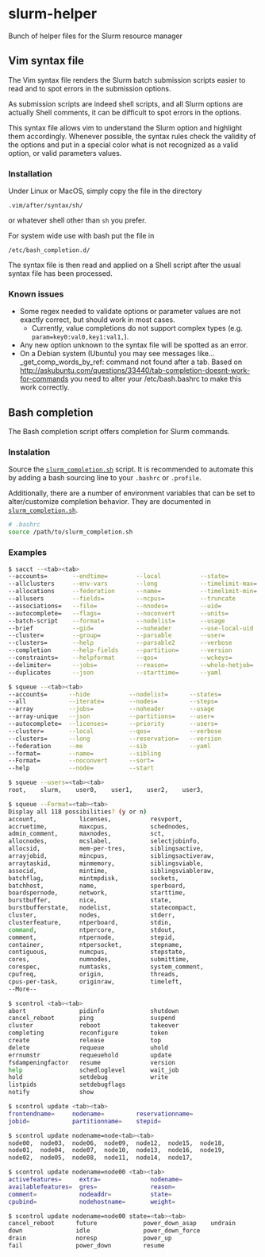 # slurm-helper

Bunch of helper files for the Slurm resource manager

## Vim syntax file

The Vim syntax file renders the Slurm batch submission scripts easier to read and to spot errors in the submission options.

As submission scripts are indeed shell scripts, and all Slurm options are actually Shell comments, it can be difficult to spot errors in the options.

This syntax file allows vim to understand the Slurm option and highlight them accordingly. Whenever possible, the syntax rules check the validity of the options and put in a special color what is not recognized as a valid option, or valid parameters values.

### Installation

Under Linux or MacOS, simply copy the file in the directory

    .vim/after/syntax/sh/

or whatever shell other than ``sh`` you prefer.

For system wide use with bash put the file in

    /etc/bash_completion.d/

The syntax file is then read and applied on a Shell script after the usual syntax file has been processed.

### Known issues

* Some regex needed to validate options or parameter values are not exactly correct, but should work in most cases.
  * Currently, value completions do not support complex types (e.g. `param=key0:val0,key1:val1,`).
* Any new option unknown to the syntax file will be spotted as an error.
* On a Debian system (Ubuntu) you may see messages like...
  _get_comp_words_by_ref: command not found
  after a tab.
  Based on http://askubuntu.com/questions/33440/tab-completion-doesnt-work-for-commands you need to alter your /etc/bash.bashrc to make this work correctly.

## Bash completion

The Bash completion script offers <TAB> completion for Slurm commands.

### Instalation

Source the [`slurm_completion.sh`](./__slurm_completion.sh) script. It is
recommended to automate this by adding a bash sourcing line to your
`.bashrc` or `.profile`.

Additionally, there are a number of environment variables that can be set to
alter/customize completion behavior. They are documented in
[`slurm_completion.sh`](./__slurm_completion.sh).

```sh
# .bashrc
source /path/to/slurm_completion.sh
```

### Examples

```sh
$ sacct --<tab><tab>
--accounts=       --endtime=        --local           --state=
--allclusters     --env-vars        --long            --timelimit-max=
--allocations     --federation      --name=           --timelimit-min=
--allusers        --fields=         --ncpus=          --truncate 
--associations=   --file=           --nnodes=         --uid=
--autocomplete=   --flags=          --noconvert       --units=
--batch-script    --format=         --nodelist=       --usage 
--brief           --gid=            --noheader        --use-local-uid 
--cluster=        --group=          --parsable        --user=
--clusters=       --help            --parsable2       --verbose 
--completion      --help-fields     --partition=      --version 
--constraints=    --helpformat      --qos=            --wckeys=
--delimiter=      --jobs=           --reason=         --whole-hetjob=
--duplicates      --json            --starttime=      --yaml 
```

```sh
$ squeue --<tab><tab>
--accounts=      --hide           --nodelist=      --states=
--all            --iterate=       --nodes=         --steps=
--array          --jobs=          --noheader       --usage 
--array-unique   --json           --partitions=    --user=
--autocomplete=  --licenses=      --priority       --users=
--cluster=       --local          --qos=           --verbose 
--clusters=      --long           --reservation=   --version 
--federation     --me             --sib            --yaml 
--format=        --name=          --sibling        
--Format=        --noconvert      --sort=          
--help           --node=          --start          

$ squeue --users=<tab><tab>
root,    slurm,    user0,    user1,    user2,    user3,  

$ squeue --Format=<tab><tab>
Display all 118 possibilities? (y or n)
account,            licenses,           resvport,
accruetime,         maxcpus,            schednodes,
admin_comment,      maxnodes,           sct,
allocnodes,         mcslabel,           selectjobinfo,
allocsid,           mem-per-tres,       siblingsactive,
arrayjobid,         mincpus,            siblingsactiveraw,
arraytaskid,        minmemory,          siblingsviable,
associd,            mintime,            siblingsviableraw,
batchflag,          mintmpdisk,         sockets,
batchhost,          name,               sperboard,
boardspernode,      network,            starttime,
burstbuffer,        nice,               state,
burstbufferstate,   nodelist,           statecompact,
cluster,            nodes,              stderr,
clusterfeature,     ntperboard,         stdin,
command,            ntpercore,          stdout,
comment,            ntpernode,          stepid,
container,          ntpersocket,        stepname,
contiguous,         numcpus,            stepstate,
cores,              numnodes,           submittime,
corespec,           numtasks,           system_comment,
cpufreq,            origin,             threads,
cpus-per-task,      originraw,          timeleft,
--More--
```

```sh
$ scontrol <tab><tab>
abort               pidinfo             shutdown 
cancel_reboot       ping                suspend 
cluster             reboot              takeover 
completing          reconfigure         token 
create              release             top 
delete              requeue             uhold 
errnumstr           requeuehold         update 
fsdampeningfactor   resume              version 
help                schedloglevel       wait_job 
hold                setdebug            write 
listpids            setdebugflags       
notify              show                

$ scontrol update <tab><tab>
frontendname=     nodename=         reservationname=  
jobid=            partitionname=    stepid=           

$ scontrol update nodename=node<tab><tab>
node00,  node03,  node06,  node09,  node12,  node15,  node18,
node01,  node04,  node07,  node10,  node13,  node16,  node19,
node02,  node05,  node08,  node11,  node14,  node17,  

$ scontrol update nodename=node00 <tab><tab>
activefeatures=     extra=              nodename=
availablefeatures=  gres=               reason=
comment=            nodeaddr=           state=
cpubind=            nodehostname=       weight=

$ scontrol update nodename=node00 state=<tab><tab>
cancel_reboot      future             power_down_asap    undrain 
down               idle               power_down_force   
drain              noresp             power_up           
fail               power_down         resume             
```
